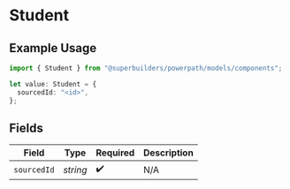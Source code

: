 # Student

## Example Usage

```typescript
import { Student } from "@superbuilders/powerpath/models/components";

let value: Student = {
  sourcedId: "<id>",
};
```

## Fields

| Field              | Type               | Required           | Description        |
| ------------------ | ------------------ | ------------------ | ------------------ |
| `sourcedId`        | *string*           | :heavy_check_mark: | N/A                |